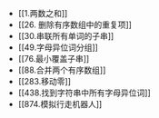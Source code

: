 - [[1.两数之和]]
- [[26. 删除有序数组中的重复项]]
- [[30.串联所有单词的子串]]
- [[49.字母异位词分组]]
- [[76.最小覆盖子串]]
- [[88.合并两个有序数组]]
- [[283.移动零]]
- [[438.找到字符串中所有字母异位词]]
- [[874.模拟行走机器人]]